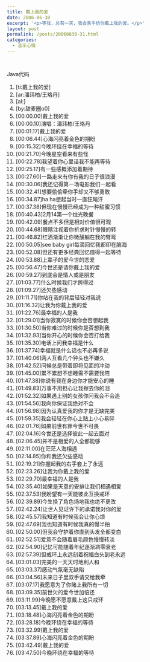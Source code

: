 ```yaml
---
title: 戴上我的爱
date: 2006-06-30
excerpt: '<p>等我，总有一天，我会亲手给你戴上我的爱。</p>'
layout: post
permalink: /posts/20060630-31.html
categories:
  - 音乐心情
---
```

` `

<div class="codeText">
  <div class="codeHead">
    Java代码
  </div>
  
  <ol class="dp-j">
    <li class="alt">
      <span>[ti:戴上我的爱] &nbsp;&nbsp;</span>
    </li>
    <li class="alt">
      <span>[ar:潘玮柏/王珞丹] &nbsp;&nbsp;</span>
    </li>
    <li class="">
      <span>[al:] &nbsp;&nbsp;</span>
    </li>
    <li class="alt">
      <span>[by:甜麦圈o0]&nbsp; &nbsp;&nbsp;</span>
    </li>
    <li class="">
      <span>[</span><span class="number">00</span><span>:</span><span class="number">00.00</span><span>]戴上我的爱 &nbsp;&nbsp;</span>
    </li>
    <li class="alt">
      <span>[</span><span class="number">00</span><span>:</span><span class="number">00.10</span><span>]演唱：潘玮柏/王珞丹 &nbsp;&nbsp;</span>
    </li>
    <li class="">
      <span>[</span><span class="number">00</span><span>:</span><span class="number">01.17</span><span>]戴上我的爱 &nbsp;&nbsp;</span>
    </li>
    <li class="alt">
      <span>[</span><span class="number">00</span><span>:</span><span class="number">06.44</span><span>]心海闪亮着金色的期盼 &nbsp;&nbsp;</span>
    </li>
    <li class="">
      <span>[</span><span class="number">00</span><span>:</span><span class="number">15.32</span><span>]今晚环绕在幸福的等待 &nbsp;&nbsp;</span>
    </li>
    <li class="alt">
      <span>[</span><span class="number">00</span><span>:</span><span class="number">21.70</span><span>]今晚星空看来有些怪 &nbsp;&nbsp;</span>
    </li>
    <li class="">
      <span>[</span><span class="number">00</span><span>:</span><span class="number">22.78</span><span>]我望着你心里话我不能再等待 &nbsp;&nbsp;</span>
    </li>
    <li class="alt">
      <span>[</span><span class="number">00</span><span>:</span><span class="number">25.17</span><span>]有一些感概添加着期待 &nbsp;&nbsp;</span>
    </li>
    <li class="">
      <span>[</span><span class="number">00</span><span>:</span><span class="number">27.60</span><span>]一路走来有你有我的日子很浪漫 &nbsp;&nbsp;</span>
    </li>
    <li class="alt">
      <span>[</span><span class="number">00</span><span>:</span><span class="number">30.06</span><span>]我还记得第一场电影我们一起看 &nbsp;&nbsp;</span>
    </li>
    <li class="">
      <span>[</span><span class="number">00</span><span>:</span><span class="number">32.41</span><span>]想要偷偷牵你手却又不够勇敢 &nbsp;&nbsp;</span>
    </li>
    <li class="alt">
      <span>[</span><span class="number">00</span><span>:</span><span class="number">34.87</span><span>]ha&nbsp;ha想起当时一直狂飚汗 &nbsp;&nbsp;</span>
    </li>
    <li class="">
      <span>[</span><span class="number">00</span><span>:</span><span class="number">37.38</span><span>]但现在慢慢已经成为一种甜蜜习惯 &nbsp;&nbsp;</span>
    </li>
    <li class="alt">
      <span>[</span><span class="number">00</span><span>:</span><span class="number">40.43</span><span>]</span><span class="number">2</span><span>月</span><span class="number">14</span><span>第一个烛光晚餐 &nbsp;&nbsp;</span>
    </li>
    <li class="">
      <span>[</span><span class="number">00</span><span>:</span><span class="number">42.09</span><span>]餐点不多但是相对价值很可观 &nbsp;&nbsp;</span>
    </li>
    <li class="alt">
      <span>[</span><span class="number">00</span><span>:</span><span class="number">44.68</span><span>]眼睛注视着你祈求时针慢慢的转 &nbsp;&nbsp;</span>
    </li>
    <li class="">
      <span>[</span><span class="number">00</span><span>:</span><span class="number">46.82</span><span>]红酒渐渐让你微醺躺在我的臂弯 &nbsp;&nbsp;</span>
    </li>
    <li class="alt">
      <span>[</span><span class="number">00</span><span>:</span><span class="number">50.05</span><span>]see&nbsp;baby&nbsp;girl每滴回忆我都印在脑海 &nbsp;&nbsp;</span>
    </li>
    <li class="">
      <span>[</span><span class="number">00</span><span>:</span><span class="number">52.08</span><span>]但还有更多经典回忆值得一起等待 &nbsp;&nbsp;</span>
    </li>
    <li class="alt">
      <span>[</span><span class="number">00</span><span>:</span><span class="number">53.88</span><span>]上辈子的爱今世的恋爱 &nbsp;&nbsp;</span>
    </li>
    <li class="">
      <span>[</span><span class="number">00</span><span>:</span><span class="number">56.47</span><span>]今世还是请你戴上我的爱 &nbsp;&nbsp;</span>
    </li>
    <li class="alt">
      <span>[</span><span class="number">00</span><span>:</span><span class="number">59.27</span><span>]到底会是情人或是朋友 &nbsp;&nbsp;</span>
    </li>
    <li class="">
      <span>[</span><span class="number">01</span><span>:</span><span class="number">03.77</span><span>]什么时候我们才跨得过 &nbsp;&nbsp;</span>
    </li>
    <li class="alt">
      <span>[</span><span class="number">01</span><span>:</span><span class="number">09.27</span><span>]还欠些感动 &nbsp;&nbsp;</span>
    </li>
    <li class="">
      <span>[</span><span class="number">01</span><span>:</span><span class="number">11.71</span><span>]你站在我的背后轻轻对我说 &nbsp;&nbsp;</span>
    </li>
    <li class="alt">
      <span>[</span><span class="number">01</span><span>:</span><span class="number">16.32</span><span>]让我为你戴上我的爱 &nbsp;&nbsp;</span>
    </li>
    <li class="">
      <span>[</span><span class="number">01</span><span>:</span><span class="number">22.76</span><span>]最幸福的人是我 &nbsp;&nbsp;</span>
    </li>
    <li class="alt">
      <span>[</span><span class="number">01</span><span>:</span><span class="number">29.01</span><span>]当你寂寞的时候你会否想起我 &nbsp;&nbsp;</span>
    </li>
    <li class="">
      <span>[</span><span class="number">01</span><span>:</span><span class="number">30.50</span><span>]当你难过的时候你是否想到我 &nbsp;&nbsp;</span>
    </li>
    <li class="alt">
      <span>[</span><span class="number">01</span><span>:</span><span class="number">32.93</span><span>]当你开心的时候你会否打给我 &nbsp;&nbsp;</span>
    </li>
    <li class="">
      <span>[</span><span class="number">01</span><span>:</span><span class="number">35.30</span><span>]电话上问我幸福是什么 &nbsp;&nbsp;</span>
    </li>
    <li class="alt">
      <span>[</span><span class="number">01</span><span>:</span><span class="number">37.74</span><span>]幸福就是什么话也不必再多说 &nbsp;&nbsp;</span>
    </li>
    <li class="">
      <span>[</span><span class="number">01</span><span>:</span><span class="number">40.06</span><span>]两人互看几个钟头也不嫌久 &nbsp;&nbsp;</span>
    </li>
    <li class="alt">
      <span>[</span><span class="number">01</span><span>:</span><span class="number">42.52</span><span>]问候总是带着即将见面的冲动 &nbsp;&nbsp;</span>
    </li>
    <li class="">
      <span>[</span><span class="number">01</span><span>:</span><span class="number">45.00</span><span>]累不累想不想睡需不需要我陪 &nbsp;&nbsp;</span>
    </li>
    <li class="alt">
      <span>[</span><span class="number">01</span><span>:</span><span class="number">47.38</span><span>]你说有我在身边你才能安心的睡 &nbsp;&nbsp;</span>
    </li>
    <li class="">
      <span>[</span><span class="number">01</span><span>:</span><span class="number">49.83</span><span>]万事不用担心让我擦去你的泪 &nbsp;&nbsp;</span>
    </li>
    <li class="alt">
      <span>[</span><span class="number">01</span><span>:</span><span class="number">52.32</span><span>]如果遇上别的女孩你问我会不会追 &nbsp;&nbsp;</span>
    </li>
    <li class="">
      <span>[</span><span class="number">01</span><span>:</span><span class="number">54.56</span><span>]我向你保证我绝对不会 &nbsp;&nbsp;</span>
    </li>
    <li class="alt">
      <span>[</span><span class="number">01</span><span>:</span><span class="number">56.98</span><span>]因为认真爱我的你才是无缺完美 &nbsp;&nbsp;</span>
    </li>
    <li class="">
      <span>[</span><span class="number">01</span><span>:</span><span class="number">59.35</span><span>]我会轻轻在你心上贴上小心易碎 &nbsp;&nbsp;</span>
    </li>
    <li class="alt">
      <span>[</span><span class="number">02</span><span>:</span><span class="number">01.76</span><span>]如果前世有罪今世不可畏 &nbsp;&nbsp;</span>
    </li>
    <li class="">
      <span>[</span><span class="number">02</span><span>:</span><span class="number">04.16</span><span>]今世还是选择彼此一起去面对 &nbsp;&nbsp;</span>
    </li>
    <li class="alt">
      <span>[</span><span class="number">02</span><span>:</span><span class="number">06.45</span><span>]并不是相爱的人全都能够 &nbsp;&nbsp;</span>
    </li>
    <li class="">
      <span>[</span><span class="number">02</span><span>:</span><span class="number">11.00</span><span>]在茫茫人海相遇 &nbsp;&nbsp;</span>
    </li>
    <li class="alt">
      <span>[</span><span class="number">02</span><span>:</span><span class="number">14.85</span><span>]你和我还欠些感动 &nbsp;&nbsp;</span>
    </li>
    <li class="">
      <span>[</span><span class="number">02</span><span>:</span><span class="number">19.21</span><span>]你握起我的右手套上了永远 &nbsp;&nbsp;</span>
    </li>
    <li class="alt">
      <span>[</span><span class="number">02</span><span>:</span><span class="number">23.26</span><span>]让我为你戴上我的爱 &nbsp;&nbsp;</span>
    </li>
    <li class="">
      <span>[</span><span class="number">02</span><span>:</span><span class="number">29.70</span><span>]最幸福的人是我 &nbsp;&nbsp;</span>
    </li>
    <li class="alt">
      <span>[</span><span class="number">02</span><span>:</span><span class="number">35.40</span><span>]如果是天意的安排让我们相遇相爱 &nbsp;&nbsp;</span>
    </li>
    <li class="">
      <span>[</span><span class="number">02</span><span>:</span><span class="number">37.53</span><span>]我盼望有一天能彼此互换戒环 &nbsp;&nbsp;</span>
    </li>
    <li class="alt">
      <span>[</span><span class="number">02</span><span>:</span><span class="number">39.89</span><span>]今生换了角色场地我也绝不更改 &nbsp;&nbsp;</span>
    </li>
    <li class="">
      <span>[</span><span class="number">02</span><span>:</span><span class="number">42.24</span><span>]让世人见证许下的承诺我对你的爱 &nbsp;&nbsp;</span>
    </li>
    <li class="alt">
      <span>[</span><span class="number">02</span><span>:</span><span class="number">45.57</span><span>]我知道有时候我会让你心烦 &nbsp;&nbsp;</span>
    </li>
    <li class="">
      <span>[</span><span class="number">02</span><span>:</span><span class="number">47.69</span><span>]我也知道有时候我真的慢半拍 &nbsp;&nbsp;</span>
    </li>
    <li class="alt">
      <span>[</span><span class="number">02</span><span>:</span><span class="number">50.00</span><span>]但我会守护着你直到头发全都变白 &nbsp;&nbsp;</span>
    </li>
    <li class="">
      <span>[</span><span class="number">02</span><span>:</span><span class="number">52.51</span><span>]爱意不会随着眉毛颜色慢慢转淡 &nbsp;&nbsp;</span>
    </li>
    <li class="alt">
      <span>[</span><span class="number">02</span><span>:</span><span class="number">54.90</span><span>]记忆可能随着年纪逐渐凋零衰老 &nbsp;&nbsp;</span>
    </li>
    <li class="">
      <span>[</span><span class="number">02</span><span>:</span><span class="number">57.39</span><span>]但戒环上永远刻着祝福白头到老永远 &nbsp;&nbsp;</span>
    </li>
    <li class="alt">
      <span>[</span><span class="number">03</span><span>:</span><span class="number">01.03</span><span>]完美的一天天时地利人和 &nbsp;&nbsp;</span>
    </li>
    <li class="">
      <span>[</span><span class="number">03</span><span>:</span><span class="number">03.37</span><span>]感动气氛毫无缺陷 &nbsp;&nbsp;</span>
    </li>
    <li class="alt">
      <span>[</span><span class="number">03</span><span>:</span><span class="number">04.56</span><span>]未来日子里双手请交给我牵 &nbsp;&nbsp;</span>
    </li>
    <li class="">
      <span>[</span><span class="number">03</span><span>:</span><span class="number">07.17</span><span>]我愿意为了你赌上我所有一切 &nbsp;&nbsp;</span>
    </li>
    <li class="alt">
      <span>[</span><span class="number">03</span><span>:</span><span class="number">09.35</span><span>]前世欠的爱今世加倍还 &nbsp;&nbsp;</span>
    </li>
    <li class="">
      <span>[</span><span class="number">03</span><span>:</span><span class="number">11.99</span><span>]今晚愿不愿意戴上这只戒环 &nbsp;&nbsp;</span>
    </li>
    <li class="alt">
      <span>[</span><span class="number">03</span><span>:</span><span class="number">13.45</span><span>]戴上我的爱 &nbsp;&nbsp;</span>
    </li>
    <li class="">
      <span>[</span><span class="number">03</span><span>:</span><span class="number">18.48</span><span>]心海闪亮着金色的期盼 &nbsp;&nbsp;</span>
    </li>
    <li class="alt">
      <span>[</span><span class="number">03</span><span>:</span><span class="number">28.18</span><span>]今晚环绕在幸福的等待 &nbsp;&nbsp;</span>
    </li>
    <li class="">
      <span>[</span><span class="number">03</span><span>:</span><span class="number">32.99</span><span>]戴上我的爱 &nbsp;&nbsp;</span>
    </li>
    <li class="alt">
      <span>[</span><span class="number">03</span><span>:</span><span class="number">37.89</span><span>]心海闪亮着金色的期盼 &nbsp;&nbsp;</span>
    </li>
    <li class="">
      <span>[</span><span class="number">03</span><span>:</span><span class="number">42.49</span><span>]戴上我的爱 &nbsp;&nbsp;</span>
    </li>
    <li class="alt">
      <span>[</span><span class="number">03</span><span>:</span><span class="number">47.50</span><span>]今晚环绕在幸福的等待 &nbsp;&nbsp;</span>
    </li>
  </ol>
</div>